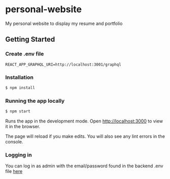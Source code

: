 # personal-website

My personal website to display my resume and portfolio

## Getting Started

### Create .env file

```
REACT_APP_GRAPHQL_URI=http://localhost:3001/graphql
```

### Installation

```bash
$ npm install
```

### Running the app locally

```bash
$ npm start
```

Runs the app in the development mode.
Open [http://localhost:3000](http://localhost:3000) to view it in the browser.

The page will reload if you make edits.
You will also see any lint errors in the console.

### Logging in

You can log in as admin with the email/password found in the backend .env file [here](https://github.com/OTTTO/personal-website-backend)
